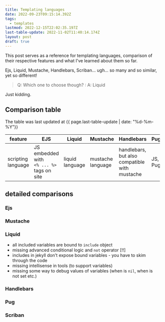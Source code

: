```yaml
---
title: Templating languages
date: 2022-09-23T09:15:14.392Z
tags:
  - templates
lastmod: 2022-12-15T22:02:35.197Z
last-table-update: 2022-11-02T11:40:14.174Z
layout: post
draft: true
---
```


This post serves as a reference for templating languages, comparison of their respective features and what I've learned about them so far.

Ejs, Liquid, Mustache, Handlebars, Scriban... ugh... so many and so similar, yet so different!

> Q: Which one to choose though?
> : A: Liquid


Just kidding.

## Comparison table

The table was last updated at {{ page.last-table-update | date: "%d-%m-%Y"}}

|feature| EJS| Liquid| Mustache| Handlebars| Pug | Scriban |
|---|---|---|---|---|---|---|
|scripting language| JS embedded with `<% ... %>` tags on site | liquid language | mustache language | handlebars, but also compatible with mustache | JS, Pug | Scriban language |

## detailed comparisons

### Ejs

### Mustache

### Liquid

- all included variables are bound to `include` object
- missing advanced conditional logic and `not` operator \[!!\]
- includes in jekyll don't expose bound variables - you have to skim through the code
- missing intellisense in tools (to support variables)
- missing some way to debug values of variables (when is `nil`, when is not set etc.)

### Handlebars

### Pug

### Scriban
